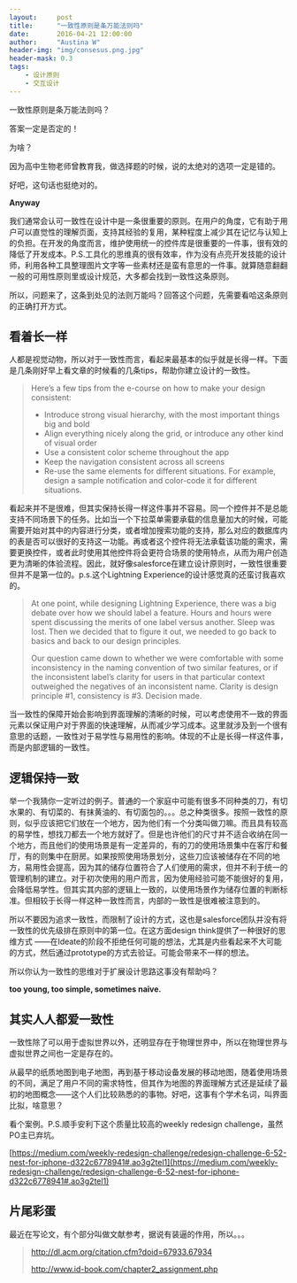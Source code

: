 ```yaml
---
layout:     post
title:      "一致性原则是条万能法则吗"
date:       2016-04-21 12:00:00
author:     "Austina W"
header-img: "img/consesus.png.jpg"
header-mask: 0.3
tags:
    - 设计原则
    - 交互设计
---
```






一致性原则是条万能法则吗？

答案一定是否定的！

为啥？

因为高中生物老师曾教育我，做选择题的时候，说的太绝对的选项一定是错的。

好吧，这句话也挺绝对的。

**Anyway**

我们通常会认可一致性在设计中是一条很重要的原则。在用户的角度，它有助于用户可以直觉性的理解页面，支持其经验的复用，某种程度上减少其在记忆与认知上的负担。在开发的角度而言，维护使用统一的控件库是很重要的一件事，很有效的降低了开发成本。P.S.工具化的思维真的很有效率，作为没有点亮开发技能的设计师，利用各种工具整理图片文字等一些素材还是蛮有意思的一件事。就算随意翻翻一般的可用性原则里或设计规范，大多都会找到一致性这条原则。

所以，问题来了，这条到处见的法则万能吗？回答这个问题，先需要看哈这条原则的正确打开方式。

## 看着长一样

人都是视觉动物，所以对于一致性而言，看起来最基本的似乎就是长得一样。下面是几条刚好早上看文章的时候看的几条tips，帮助你建立设计的一致性。

> Here’s a few tips from the e-course on how to make your design consistent:
>
> - Introduce strong visual hierarchy, with the most important things big and bold
> - Align everything nicely along the grid, or introduce any other kind of visual order
> - Use a consistent color scheme throughout the app
> - Keep the navigation consistent across all screens
> - Re-use the same elements for different situations. For example, design a sample notification and color-code it for different situations.

看起来并不是很难，但其实保持长得一样这件事并不容易。同一个控件并不是总能支持不同场景下的任务。比如当一个下拉菜单需要承载的信息量加大的时候，可能需要开始对其中的内容进行分类，或者增加搜索功能的支持，那么对应的数据库内的表是否可以很好的支持这一功能。再或者这个控件将无法承载该功能的需求，需要更换控件，或者此时使用其他控件将会更符合场景的使用特点，从而为用户创造更为清晰的体验流程。因此，就好像salesforce在建立设计原则时，一致性很重要但并不是第一位的。p.s.这个Lightning Experience的设计感觉真的还蛮讨我喜欢的。

> At one point, while designing Lightning Experience, there was a big debate over how we should label a feature. Hours and hours were spent discussing the merits of one label versus another. Sleep was lost. Then we decided that to figure it out, we needed to go back to basics and back to our design principles.
>
> Our question came down to whether we were comfortable with some inconsistency in the naming convention of two similar features, or if the inconsistent label’s clarity for users in that particular context outweighed the negatives of an inconsistent name. Clarity is design principle #1, consistency is #3. Decision made.

当一致性的保障开始会影响到界面理解的清晰的时候，可以考虑使用不一致的界面元素以保证用户对于界面的快速理解，从而减少学习成本。这里就涉及到一个很有意思的话题，一致性对于易学性与易用性的影响。体现的不止是长得一样这件事，而是内部逻辑的一致性。

## 逻辑保持一致

举一个我猜你一定听过的例子。普通的一个家庭中可能有很多不同种类的刀，有切水果的、有切菜的、有抹黄油的、有切面包的。。。总之种类很多。按照一致性的原则，似乎应该把它们放在一个地方，因为他们有一个分类叫做刀嘛。而且具有较高的易学性，想找刀都去一个地方就好了。但是也许他们的尺寸并不适合收纳在同一个地方，而且他们的使用场景是有一定差异的，有的刀的使用场景集中在客厅和餐厅，有的则集中在厨房。如果按照使用场景划分，这些刀应该被储存在不同的地方，易用性会提高，因为其的储存位置符合了人们使用的需求，但并不利于统一的管理机制的建立。对于初次使用的用户而言，因为使用经验可能不能很好的复用，会降低易学性。但其实其内部的逻辑上一致的，以使用场景作为储存位置的判断标准。但相较于长得一样这种一致性而言，内部的一致性是很难被注意到的。

所以不要因为追求一致性，而限制了设计的方式，这也是salesforce团队并没有将一致性的优先级排在原则中的第一位。在这方面design think提供了一种很好的思维方式 ——在Ideate的阶段不拒绝任何可能的想法，尤其是内些看起来不大可能的方式，然后通过prototype的方式去验证。可能会带来不一样的想法。

所以你认为一致性的思维对于扩展设计思路这事没有帮助吗？

**too young, too simple, sometimes naive.**

## 其实人人都爱一致性

一致性除了可以用于虚拟世界以外，还明显存在于物理世界中，所以在物理世界与虚拟世界之间也一定是存在的。

从最早的纸质地图到电子地图，再到基于移动设备发展的移动地图，随着使用场景的不同，满足了用户不同的需求特性，但其作为地图的界面理解方式还是延续了最初的地图概念——这个人们比较熟悉的的事物。好吧，这事有个学术名词，叫界面比拟，啥意思？

看个案例。P.S.顺手安利下这个质量比较高的weekly redesign challenge，虽然PO主已弃坑。

[https://medium.com/weekly-redesign-challenge/redesign-challenge-6-52-nest-for-iphone-d322c6778941#.ao3g2tel1](https://medium.com/weekly-redesign-challenge/redesign-challenge-6-52-nest-for-iphone-d322c6778941#.ao3g2tel1)

## 片尾彩蛋

最近在写论文，有个部分叫做文献参考，据说有装逼的作用，所以。。。

> http://dl.acm.org/citation.cfm?doid=67933.67934                    
>
> http://www.id-book.com/chapter2_assignment.php
